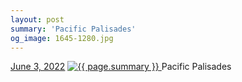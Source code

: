 ```yaml
---
layout: post
summary: 'Pacific Palisades'
og_image: 1645-1280.jpg
---
```


<p>
  <time>
    <a href="/1645">June 3, 2022</a>
  </time>
  <a href="/1645">
    <img src="{{ site.assets_url }}/1645-640.jpg" srcset="{{ site.assets_url }}/1645-320.jpg 320w, {{ site.assets_url }}/1645-640.jpg 640w, {{ site.assets_url }}/1645-960.jpg 960w, {{ site.assets_url }}/1645-1280.jpg 1280w" sizes="(min-width: 700px) 50vw, calc(100vw - 2rem)" alt="{{ page.summary }}" />
  </a>
  <span>Pacific Palisades</span>
</p>
